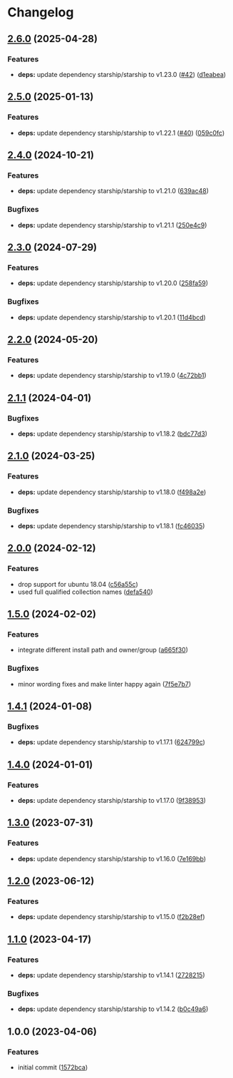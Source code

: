 # Changelog

## [2.6.0](https://github.com/rolehippie/starship/compare/v2.5.0...v2.6.0) (2025-04-28)


### Features

* **deps:** update dependency starship/starship to v1.23.0 ([#42](https://github.com/rolehippie/starship/issues/42)) ([d1eabea](https://github.com/rolehippie/starship/commit/d1eabea074e2516d3296f49bad1cfae4795e48a7))

## [2.5.0](https://github.com/rolehippie/starship/compare/v2.4.0...v2.5.0) (2025-01-13)


### Features

* **deps:** update dependency starship/starship to v1.22.1 ([#40](https://github.com/rolehippie/starship/issues/40)) ([059c0fc](https://github.com/rolehippie/starship/commit/059c0fcca4340f49f14115e646bc39597d7600d9))

## [2.4.0](https://github.com/rolehippie/starship/compare/v2.3.0...v2.4.0) (2024-10-21)


### Features

* **deps:** update dependency starship/starship to v1.21.0 ([639ac48](https://github.com/rolehippie/starship/commit/639ac4831b1d614eb21991fde560fb1c1229849c))


### Bugfixes

* **deps:** update dependency starship/starship to v1.21.1 ([250e4c9](https://github.com/rolehippie/starship/commit/250e4c990cbaa225cc3dc4dcccf3e9e12ff1289c))

## [2.3.0](https://github.com/rolehippie/starship/compare/v2.2.0...v2.3.0) (2024-07-29)


### Features

* **deps:** update dependency starship/starship to v1.20.0 ([258fa59](https://github.com/rolehippie/starship/commit/258fa59184ce04f149c2fd70257dffc29cef774a))


### Bugfixes

* **deps:** update dependency starship/starship to v1.20.1 ([11d4bcd](https://github.com/rolehippie/starship/commit/11d4bcd702cdf7db45b8c3881f76d876ea8b8ae8))

## [2.2.0](https://github.com/rolehippie/starship/compare/v2.1.1...v2.2.0) (2024-05-20)


### Features

* **deps:** update dependency starship/starship to v1.19.0 ([4c72bb1](https://github.com/rolehippie/starship/commit/4c72bb12043856fdda63805016d4a528eab5f367))

## [2.1.1](https://github.com/rolehippie/starship/compare/v2.1.0...v2.1.1) (2024-04-01)


### Bugfixes

* **deps:** update dependency starship/starship to v1.18.2 ([bdc77d3](https://github.com/rolehippie/starship/commit/bdc77d34b2f66df9dcd5b85fdbe1ce7b8f28ad3d))

## [2.1.0](https://github.com/rolehippie/starship/compare/v2.0.0...v2.1.0) (2024-03-25)


### Features

* **deps:** update dependency starship/starship to v1.18.0 ([f498a2e](https://github.com/rolehippie/starship/commit/f498a2e336cdce50c75428e4b124222eef1837e1))


### Bugfixes

* **deps:** update dependency starship/starship to v1.18.1 ([fc46035](https://github.com/rolehippie/starship/commit/fc46035626b06a8ea56a19dece8ad215e9d9f7f2))

## [2.0.0](https://github.com/rolehippie/starship/compare/v1.5.0...v2.0.0) (2024-02-12)


### Features

* drop support for ubuntu 18.04 ([c56a55c](https://github.com/rolehippie/starship/commit/c56a55c6d40b75b4d09790e0a4fe94f8fa9df4eb))
* used full qualified collection names ([defa540](https://github.com/rolehippie/starship/commit/defa54039dc31b626c7ec860e165fef35c3f1017))

## [1.5.0](https://github.com/rolehippie/starship/compare/v1.4.1...v1.5.0) (2024-02-02)


### Features

* integrate different install path and owner/group ([a665f30](https://github.com/rolehippie/starship/commit/a665f309863fa4c8fb3239974d9f6c8c3ad46ce5))


### Bugfixes

* minor wording fixes and make linter happy again ([7f5e7b7](https://github.com/rolehippie/starship/commit/7f5e7b713f4409ed6df0ef46ec8355a56c8bedfc))

## [1.4.1](https://github.com/rolehippie/starship/compare/v1.4.0...v1.4.1) (2024-01-08)


### Bugfixes

* **deps:** update dependency starship/starship to v1.17.1 ([624799c](https://github.com/rolehippie/starship/commit/624799c0c4cf614bb1eb9f65aac9fe9b36799775))

## [1.4.0](https://github.com/rolehippie/starship/compare/v1.3.0...v1.4.0) (2024-01-01)


### Features

* **deps:** update dependency starship/starship to v1.17.0 ([9f38953](https://github.com/rolehippie/starship/commit/9f38953d3c588dc2c22094341c7d81eea1e8271b))

## [1.3.0](https://github.com/rolehippie/starship/compare/v1.2.0...v1.3.0) (2023-07-31)


### Features

* **deps:** update dependency starship/starship to v1.16.0 ([7e169bb](https://github.com/rolehippie/starship/commit/7e169bb4f33c437c262dbac218d20e8f342206d3))

## [1.2.0](https://github.com/rolehippie/starship/compare/v1.1.0...v1.2.0) (2023-06-12)


### Features

* **deps:** update dependency starship/starship to v1.15.0 ([f2b28ef](https://github.com/rolehippie/starship/commit/f2b28efe64764e972999a9707b1d9855238c9b7e))

## [1.1.0](https://github.com/rolehippie/starship/compare/v1.0.0...v1.1.0) (2023-04-17)


### Features

* **deps:** update dependency starship/starship to v1.14.1 ([2728215](https://github.com/rolehippie/starship/commit/272821513bf98b07afaf4a896c6a382ff4fcf299))


### Bugfixes

* **deps:** update dependency starship/starship to v1.14.2 ([b0c49a6](https://github.com/rolehippie/starship/commit/b0c49a616e1718f46f390aa0110e7d094e3d0760))

## 1.0.0 (2023-04-06)


### Features

* initial commit ([1572bca](https://github.com/rolehippie/starship/commit/1572bcabca3cf3b5e9d84bdfc4ea85519103d101))
